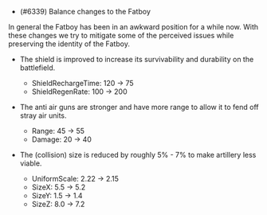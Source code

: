 - (#6339) Balance changes to the Fatboy

In general the Fatboy has been in an awkward position for a while now. With these changes we try to mitigate some of the perceived issues while preserving the identity of the Fatboy.

- The shield is improved to increase its survivability and durability on the battlefield.

  - ShieldRechargeTime: 120 -> 75
  - ShieldRegenRate: 100 -> 200

- The anti air guns are stronger and have more range to allow it to fend off stray air units.

  - Range: 45 -> 55
  - Damage: 20 -> 40

- The (collision) size is reduced by roughly 5% - 7% to make artillery less viable.

  - UniformScale: 2.22 -> 2.15
  - SizeX: 5.5 -> 5.2
  - SizeY: 1.5 -> 1.4
  - SizeZ: 8.0 -> 7.2
